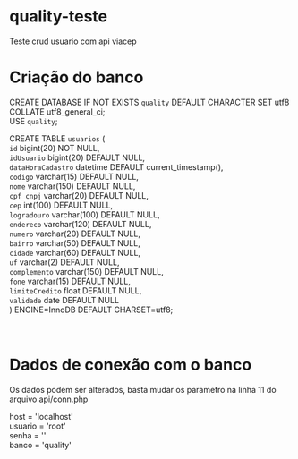 # quality-teste
Teste crud usuario com api viacep


# Criação do banco 

CREATE DATABASE IF NOT EXISTS `quality` DEFAULT CHARACTER SET utf8 COLLATE utf8_general_ci;<br>
USE `quality`;

CREATE TABLE `usuarios` (<br>
  `id` bigint(20) NOT NULL,<br>
  `idUsuario` bigint(20) DEFAULT NULL,<br>
  `dataHoraCadastro` datetime DEFAULT current_timestamp(),<br>
  `codigo` varchar(15) DEFAULT NULL,<br>
  `nome` varchar(150) DEFAULT NULL,<br>
  `cpf_cnpj` varchar(20) DEFAULT NULL,<br>
  `cep` int(100) DEFAULT NULL,<br>
  `logradouro` varchar(100) DEFAULT NULL,<br>
  `endereco` varchar(120) DEFAULT NULL,<br>
  `numero` varchar(20) DEFAULT NULL,<br>
  `bairro` varchar(50) DEFAULT NULL,<br>
  `cidade` varchar(60) DEFAULT NULL,<br>
  `uf` varchar(2) DEFAULT NULL,<br>
  `complemento` varchar(150) DEFAULT NULL,<br>
  `fone` varchar(15) DEFAULT NULL,<br>
  `limiteCredito` float DEFAULT NULL,<br>
  `validade` date DEFAULT NULL<br>
) ENGINE=InnoDB DEFAULT CHARSET=utf8;<br>
<br><br>



# Dados de conexão com o banco
Os dados podem ser alterados, basta mudar os parametro na linha 11 do arquivo api/conn.php<br>

host = 'localhost'<br>
usuario = 'root'<br>
senha = ''<br>
banco = 'quality'<br>

